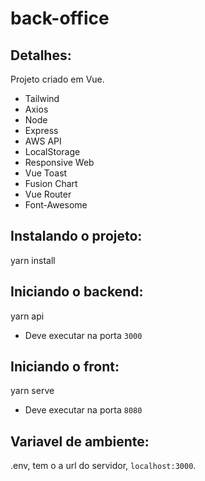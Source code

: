# back-office
## Detalhes:
Projeto criado em Vue.
- Tailwind
- Axios
- Node
- Express
- AWS API
- LocalStorage
- Responsive Web
- Vue Toast
- Fusion Chart
- Vue Router
- Font-Awesome

## Instalando o projeto:
yarn install

## Iniciando o backend:
yarn api
- Deve executar na porta `3000`

## Iniciando o front:
yarn serve
- Deve executar na porta `8080`


## Variavel de ambiente:
.env, tem o a url do servidor, `localhost:3000`.
